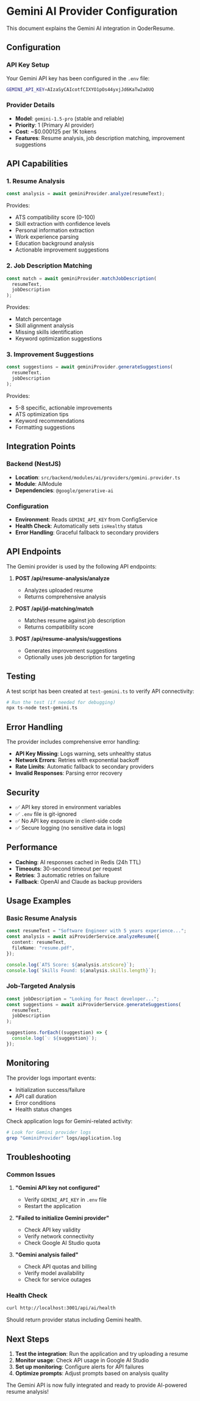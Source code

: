 # Gemini AI Provider Configuration

This document explains the Gemini AI integration in QoderResume.

## Configuration

### API Key Setup

Your Gemini API key has been configured in the `.env` file:

```bash
GEMINI_API_KEY=AIzaSyCAIcotfCIXYO1pOs44yxjJd6KaTw2aOUQ
```

### Provider Details

- **Model**: `gemini-1.5-pro` (stable and reliable)
- **Priority**: 1 (Primary AI provider)
- **Cost**: ~$0.000125 per 1K tokens
- **Features**: Resume analysis, job description matching, improvement suggestions

## API Capabilities

### 1. Resume Analysis

```typescript
const analysis = await geminiProvider.analyze(resumeText);
```

Provides:

- ATS compatibility score (0-100)
- Skill extraction with confidence levels
- Personal information extraction
- Work experience parsing
- Education background analysis
- Actionable improvement suggestions

### 2. Job Description Matching

```typescript
const match = await geminiProvider.matchJobDescription(
  resumeText,
  jobDescription
);
```

Provides:

- Match percentage
- Skill alignment analysis
- Missing skills identification
- Keyword optimization suggestions

### 3. Improvement Suggestions

```typescript
const suggestions = await geminiProvider.generateSuggestions(
  resumeText,
  jobDescription
);
```

Provides:

- 5-8 specific, actionable improvements
- ATS optimization tips
- Keyword recommendations
- Formatting suggestions

## Integration Points

### Backend (NestJS)

- **Location**: `src/backend/modules/ai/providers/gemini.provider.ts`
- **Module**: AIModule
- **Dependencies**: `@google/generative-ai`

### Configuration

- **Environment**: Reads `GEMINI_API_KEY` from ConfigService
- **Health Check**: Automatically sets `isHealthy` status
- **Error Handling**: Graceful fallback to secondary providers

## API Endpoints

The Gemini provider is used by the following API endpoints:

1. **POST /api/resume-analysis/analyze**
   - Analyzes uploaded resume
   - Returns comprehensive analysis

2. **POST /api/jd-matching/match**
   - Matches resume against job description
   - Returns compatibility score

3. **POST /api/resume-analysis/suggestions**
   - Generates improvement suggestions
   - Optionally uses job description for targeting

## Testing

A test script has been created at `test-gemini.ts` to verify API connectivity:

```bash
# Run the test (if needed for debugging)
npx ts-node test-gemini.ts
```

## Error Handling

The provider includes comprehensive error handling:

- **API Key Missing**: Logs warning, sets unhealthy status
- **Network Errors**: Retries with exponential backoff
- **Rate Limits**: Automatic fallback to secondary providers
- **Invalid Responses**: Parsing error recovery

## Security

- ✅ API key stored in environment variables
- ✅ `.env` file is git-ignored
- ✅ No API key exposure in client-side code
- ✅ Secure logging (no sensitive data in logs)

## Performance

- **Caching**: AI responses cached in Redis (24h TTL)
- **Timeouts**: 30-second timeout per request
- **Retries**: 3 automatic retries on failure
- **Fallback**: OpenAI and Claude as backup providers

## Usage Examples

### Basic Resume Analysis

```typescript
const resumeText = "Software Engineer with 5 years experience...";
const analysis = await aiProviderService.analyzeResume({
  content: resumeText,
  fileName: "resume.pdf",
});

console.log(`ATS Score: ${analysis.atsScore}`);
console.log(`Skills Found: ${analysis.skills.length}`);
```

### Job-Targeted Analysis

```typescript
const jobDescription = "Looking for React developer...";
const suggestions = await aiProviderService.generateSuggestions(
  resumeText,
  jobDescription
);

suggestions.forEach((suggestion) => {
  console.log(`💡 ${suggestion}`);
});
```

## Monitoring

The provider logs important events:

- Initialization success/failure
- API call duration
- Error conditions
- Health status changes

Check application logs for Gemini-related activity:

```bash
# Look for Gemini provider logs
grep "GeminiProvider" logs/application.log
```

## Troubleshooting

### Common Issues

1. **"Gemini API key not configured"**
   - Verify `GEMINI_API_KEY` in `.env` file
   - Restart the application

2. **"Failed to initialize Gemini provider"**
   - Check API key validity
   - Verify network connectivity
   - Check Google AI Studio quota

3. **"Gemini analysis failed"**
   - Check API quotas and billing
   - Verify model availability
   - Check for service outages

### Health Check

```bash
curl http://localhost:3001/api/ai/health
```

Should return provider status including Gemini health.

## Next Steps

1. **Test the integration**: Run the application and try uploading a resume
2. **Monitor usage**: Check API usage in Google AI Studio
3. **Set up monitoring**: Configure alerts for API failures
4. **Optimize prompts**: Adjust prompts based on analysis quality

The Gemini API is now fully integrated and ready to provide AI-powered resume analysis!
